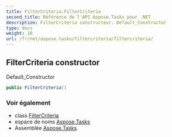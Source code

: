 ```yaml
---
title: FilterCriteria.FilterCriteria
second_title: Référence de l'API Aspose.Tasks pour .NET
description: FilterCriteria constructeur. Default_Constructor
type: docs
weight: 10
url: /fr/net/aspose.tasks/filtercriteria/filtercriteria/
---
```

## FilterCriteria constructor

Default_Constructor

```csharp
public FilterCriteria()
```

### Voir également

* class [FilterCriteria](../)
* espace de noms [Aspose.Tasks](../../filtercriteria/)
* Assemblée [Aspose.Tasks](../../../)


